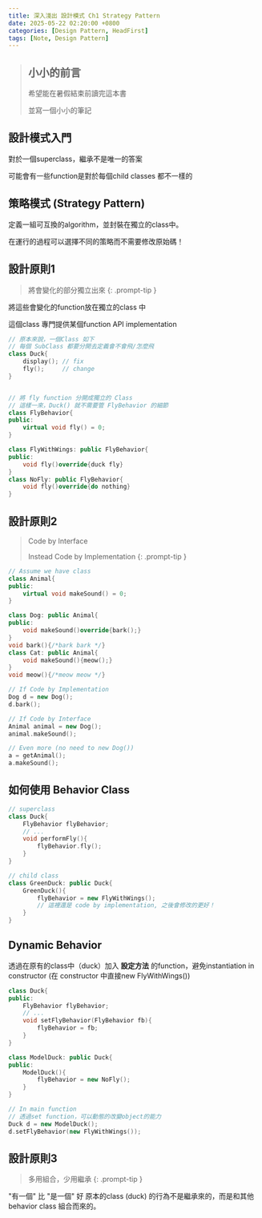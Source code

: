```yaml
---
title: 深入淺出 設計模式 Ch1 Strategy Pattern 
date: 2025-05-22 02:20:00 +0800 
categories: [Design Pattern, HeadFirst]
tags: [Note, Design Pattern]
---
```



> ## 小小的前言
>
> 希望能在暑假結束前讀完這本書
>
> 並寫一個小小的筆記

## 設計模式入門

對於一個superclass，繼承不是唯一的答案

可能會有一些function是對於每個child classes 都不一樣的

## 策略模式 (Strategy Pattern)

定義一組可互換的algorithm，並封裝在獨立的class中。

在運行的過程可以選擇不同的策略而不需要修改原始碼！

## 設計原則1

> 將會變化的部分獨立出來
{: .prompt-tip }

將這些會變化的function放在獨立的class 中

這個class 專門提供某個function API implementation

``` c++
// 原本來說，一個Class 如下
// 每個 SubClass 都要分開去定義會不會飛/怎麼飛
class Duck{
    display(); // fix
    fly();     // change 
}


// 將 fly function 分開成獨立的 Class 
// 這樣一來，Duck() 就不需要管 FlyBehavior 的細節
class FlyBehavior{
public: 
    virtual void fly() = 0;
}

class FlyWithWings: public FlyBehavior{
public: 
    void fly()override{duck fly}
}
class NoFly: public FlyBehavior{
    void fly()override{do nothing}
}
```

## 設計原則2

> Code by Interface
>
> Instead Code by Implementation
{: .prompt-tip }

```cpp
// Assume we have class 
class Animal{
public: 
    virtual void makeSound() = 0;
}

class Dog: public Animal{
public: 
    void makeSound()override{bark();}
}
void bark(){/*bark bark */}
class Cat: public Animal{
    void makeSound(){meow();}
}
void meow(){/*meow meow */}

// If Code by Implementation 
Dog d = new Dog();
d.bark();

// If Code by Interface 
Animal animal = new Dog();
animal.makeSound();

// Even more (no need to new Dog())
a = getAnimal();
a.makeSound();
```

## 如何使用 Behavior Class

```cpp
// superclass
class Duck{
    FlyBehavior flyBehavior; 
    // ... 
    void performFly(){
        flyBehavior.fly();
    }
}

// child class 
class GreenDuck: public Duck{
    GreenDuck(){
        flyBehavior = new FlyWithWings(); 
        // 這裡還是 code by implementation, 之後會修改的更好！
    }
}
```

## Dynamic Behavior

透過在原有的class中（duck）加入 **設定方法** 的function，避免instantiation in constructor (在 constructor 中直接new FlyWithWings())

```cpp
class Duck{
public: 
    FlyBehavior flyBehavior; 
    // ... 
    void setFlyBehavior(FlyBehavior fb){
        flyBehavior = fb; 
    }
}

class ModelDuck: public Duck{
public: 
    ModelDuck(){
        flyBehavior = new NoFly();
    }
}

// In main function 
// 透過set function，可以動態的改變object的能力
Duck d = new ModelDuck();
d.setFlyBehavior(new FlyWithWings());
```

## 設計原則3

> 多用組合，少用繼承
{: .prompt-tip }

"有一個" 比 "是一個" 好
原本的class (duck) 的行為不是繼承來的，而是和其他behavior class 組合而來的。

